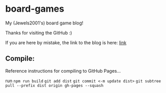 # board-games
My (Jewels2001's) board game blog!

Thanks for visiting the GitHub :)

If you are here by mistake, the link to the blog is here: [link](https://jewels2001.github.io/board-games/)



## Compile:
Reference instructions for compiling to GitHub Pages...

run `npm run build`
`git add dist`
`git commit <-m update dist>`
`git subtree pull --prefix dist origin gh-pages --squash`
